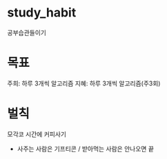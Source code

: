 # study_habit
공부습관들이기 

# 목표
주희: 하루 3개씩 알고리즘
지혜: 하루 3개씩 알고리즘(주3회)

# 벌칙
모각코 시간에 커피사기 
-  사주는 사람은 기프티콘 / 받아먹는 사람은 안나오면 끝 

